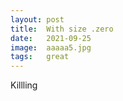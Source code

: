 ```yaml
---
layout: post
title:  With size .zero 
date:   2021-09-25
image:  aaaaa5.jpg
tags:   great 
---
```


Killling